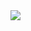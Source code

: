 <div align-center>
  <img src="https://img.shields.io/badge/React-61DAFB?style=flat&logo=React&logoColor=white"/>
</div>
